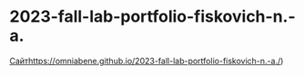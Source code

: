 # 2023-fall-lab-portfolio-fiskovich-n.-a.
[Сайт](https://omniabene.github.io/2023-fall-lab-portfolio-fiskovich-n.-a./)https://omniabene.github.io/2023-fall-lab-portfolio-fiskovich-n.-a./)
